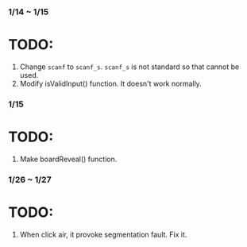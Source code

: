 ### 1/14 ~ 1/15
# TODO:
1. Change `scanf` to `scanf_s`.
	`scanf_s` is not standard so that cannot be used.
2. Modify isValidInput() function.
	It doesn't work normally.

### 1/15
# TODO:
1. Make boardReveal() function.

### 1/26 ~ 1/27
# TODO:
1. When click air, it provoke segmentation fault. Fix it.
